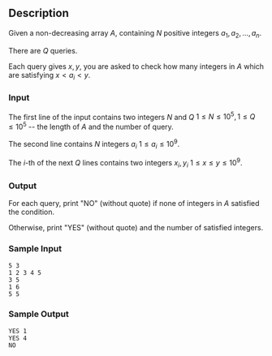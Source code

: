 ## Description

Given a non-decreasing array $A$, containing $N$ positive integers $a_1, a_2, \ldots, a_n$.

There are $Q$ queries.

Each query gives $x, y$, you are asked to check how many integers in $A$ which are satisfying $x < a_i < y$.

### Input

The first line of the input contains two integers $N$ and $Q$ $1 \leq N \leq 10^5, 1 \leq Q \leq 10^5$ -- the length of $A$ and the number of query.

The second line contains $N$ integers $a_i$ $1 \leq a_i \leq 10^9$.

The $i$-th of the next $Q$ lines contains two integers $x_i, y_i$ $1 \leq x \leq y \leq 10^9$.

### Output

For each query, print "NO" (without quote) if none of integers in $A$ satisfied the condition.

Otherwise, print "YES" (without quote) and the number of satisfied integers.

### Sample Input

``` log
5 3
1 2 3 4 5
3 5
1 6
5 5
```

### Sample Output

``` log
YES 1
YES 4
NO
```
